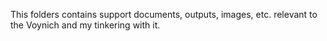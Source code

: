 This folders contains support documents, outputs, images, etc. relevant to the Voynich and my tinkering with it.
